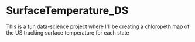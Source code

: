 # SurfaceTemperature_DS
This is a fun data-science project where I'll be creating a chloropeth map of the US tracking surface temperature for each state

